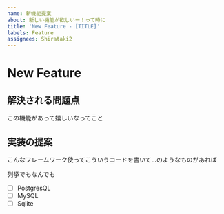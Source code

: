 ```yaml
---
name: 新機能提案
about: 新しい機能が欲しいー！って時に
title: 'New Feature - [TITLE]'
labels: Feature
assignees: Shirataki2
---
```


# New Feature

## 解決される問題点

この機能があって嬉しいなってこと

## 実装の提案

こんなフレームワーク使ってこういうコードを書いて...のようなものがあれば

列挙でもなんでも

- [ ] PostgresQL
- [ ] MySQL
- [ ] Sqlite
